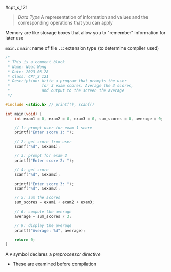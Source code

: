 #cpt_s_121 

> *Data Type*
> A representation of information and values and the corresponding operations that you can apply

Memory are like storage boxes that allow you to "remember" information for later use

`main.c`
`main`: name of file
`.c`: extension type (to determine compiler used)

```c
/*
 * This is a comment block
 * Name: Neal Wang
 * Date: 2023-08-28
 * Class: CPT_S 121
 * Description: Write a program that prompts the user
 *              for 3 exam scores. Average the 3 scores,
 *              and output to the screen the average
 */

#include <stdio.h> // printf(), scanf()

int main(void) {
	int exam1 = 0, exam2 = 0, exam3 = 0, sum_scores = 0, average = 0;

	// 1: prompt user for exam 1 score
	printf("Enter score 1: ");

	// 2: get score from user
	scanf("%d", &exam1);

	// 3: prompt for exam 2
	printf("Enter score 2: ");

	// 4: get score
	scanf("%d", &exam2);

	printf("Enter score 3: ");
	scanf("%d", &exam3);

	// 5: sum the scores
	sum_scores = exam1 + exam2 + exam3;

	// 6: compute the average
	average = sum_scores / 3;

	// 9: display the average
	printf("Average: %d", average);

	return 0;
}
```

A `#` symbol declares a *preprocessor directive*
- These are examined before compilation